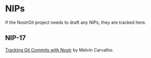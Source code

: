 # NIPs

If the NostrGit project needs to draft any NIPs, they are tracked here.

## NIP-17

[Tracking Git Commits with Nostr](https://github.com/nip17/nips/blob/master/17.md) by Melvin Carvalho.
